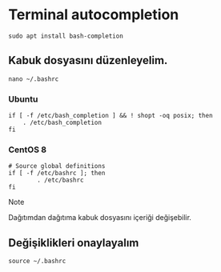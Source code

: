 # Terminal autocompletion

```
sudo apt install bash-completion
```


## Kabuk dosyasını düzenleyelim.
```
nano ~/.bashrc
```

### Ubuntu 
```
if [ -f /etc/bash_completion ] && ! shopt -oq posix; then
    . /etc/bash_completion
fi

```

### CentOS 8
```
# Source global definitions
if [ -f /etc/bashrc ]; then
        . /etc/bashrc
fi
```


> [!NOTE]
>  Dağıtımdan dağıtıma kabuk dosyasını içeriği değişebilir.



## Değişiklikleri onaylayalım

```
source ~/.bashrc
```

